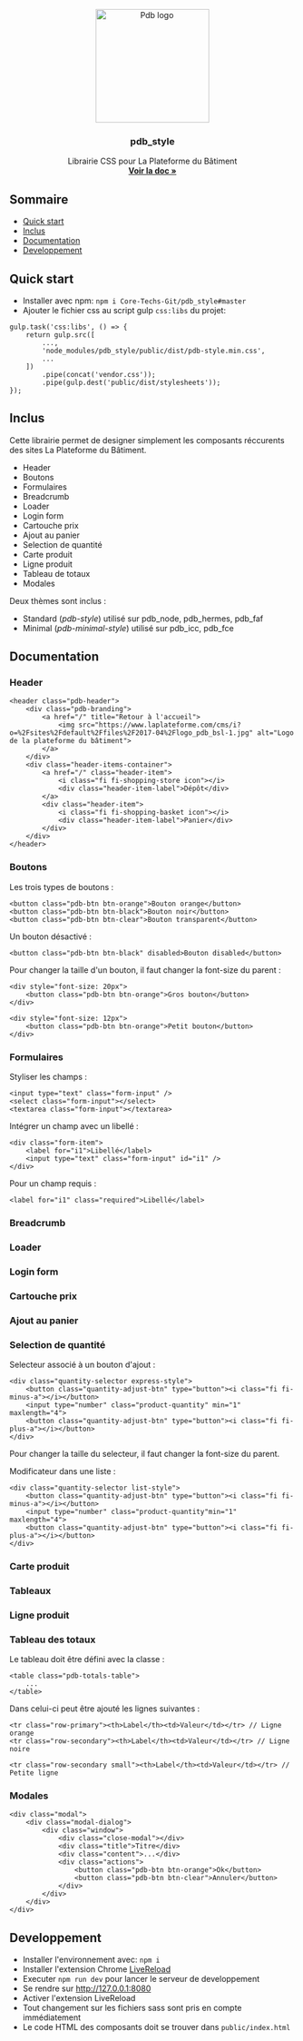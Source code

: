 <p align="center">
  <a href="https://getbootstrap.com/">
    <img src="https://www.laplateforme.com/cms/i?o=%2Fsites%2Fdefault%2Ffiles%2F2017-04%2Flogo_pdb_bsl-1.jpg" alt="Pdb logo" width="200">
  </a>
</p>

<h3 align="center">pdb_style</h3>

<p align="center">
  Librairie CSS pour La Plateforme du Bâtiment
  <br>
  <a href="#documentation"><strong>Voir la doc »</strong></a>
</p>


## Sommaire

- [Quick start](#quick-start)
- [Inclus](#whats-included)
- [Documentation](#documentation)
- [Developpement](#dev)

## Quick start

- Installer avec npm: `npm i Core-Techs-Git/pdb_style#master`
- Ajouter le fichier css au script gulp `css:libs` du projet:
```
gulp.task('css:libs', () => {
    return gulp.src([
        ...,
        'node_modules/pdb_style/public/dist/pdb-style.min.css',
        ...
    ])
        .pipe(concat('vendor.css'));
        .pipe(gulp.dest('public/dist/stylesheets'));
});
```
## Inclus

Cette librairie permet de designer simplement les composants réccurents des sites La Plateforme du Bâtiment.
- Header
- Boutons
- Formulaires
- Breadcrumb
- Loader
- Login form
- Cartouche prix
- Ajout au panier
- Selection de quantité
- Carte produit
- Ligne produit
- Tableau de totaux
- Modales

Deux thèmes sont inclus :
- Standard (*pdb-style*) utilisé sur pdb_node, pdb_hermes, pdb_faf
- Minimal (*pdb-minimal-style*) utilisé sur pdb_icc, pdb_fce

## Documentation

### Header

    <header class="pdb-header">
        <div class="pdb-branding">
            <a href="/" title="Retour à l'accueil">
                <img src="https://www.laplateforme.com/cms/i?o=%2Fsites%2Fdefault%2Ffiles%2F2017-04%2Flogo_pdb_bsl-1.jpg" alt="Logo de la plateforme du bâtiment">
            </a>
        </div>
        <div class="header-items-container">
            <a href="/" class="header-item">
                <i class="fi fi-shopping-store icon"></i>
                <div class="header-item-label">Dépôt</div>
            </a>
            <div class="header-item">
                <i class="fi fi-shopping-basket icon"></i>
                <div class="header-item-label">Panier</div>
            </div>
        </div>
    </header>

### Boutons

Les trois types de boutons :

    <button class="pdb-btn btn-orange">Bouton orange</button>
    <button class="pdb-btn btn-black">Bouton noir</button>
    <button class="pdb-btn btn-clear">Bouton transparent</button>

Un bouton désactivé :

    <button class="pdb-btn btn-black" disabled>Bouton disabled</button>

Pour changer la taille d'un bouton, il faut changer la font-size du parent :

    <div style="font-size: 20px">
        <button class="pdb-btn btn-orange">Gros bouton</button>
    </div>

    <div style="font-size: 12px">
        <button class="pdb-btn btn-orange">Petit bouton</button>
    </div>

### Formulaires

Styliser les champs :

    <input type="text" class="form-input" />
    <select class="form-input"></select>
    <textarea class="form-input"></textarea>

Intégrer un champ avec un libellé :

    <div class="form-item">
        <label for="i1">Libellé</label>
        <input type="text" class="form-input" id="i1" />
    </div>

Pour un champ requis :

    <label for="i1" class="required">Libellé</label>

### Breadcrumb
### Loader
### Login form
### Cartouche prix
### Ajout au panier
### Selection de quantité

Selecteur associé à un bouton d'ajout :

    <div class="quantity-selector express-style">
        <button class="quantity-adjust-btn" type="button"><i class="fi fi-minus-a"></i></button>
        <input type="number" class="product-quantity" min="1" maxlength="4">
        <button class="quantity-adjust-btn" type="button"><i class="fi fi-plus-a"></i></button>
    </div>

Pour changer la taille du selecteur, il faut changer la font-size du parent.


Modificateur dans une liste :

    <div class="quantity-selector list-style">
        <button class="quantity-adjust-btn" type="button"><i class="fi fi-minus-a"></i></button>
        <input type="number" class="product-quantity"min="1" maxlength="4">
        <button class="quantity-adjust-btn" type="button"><i class="fi fi-plus-a"></i></button>
    </div>

### Carte produit
### Tableaux
### Ligne produit
### Tableau des totaux

Le tableau doit être défini avec la classe :

    <table class="pdb-totals-table">
        ...
    </table>

Dans celui-ci peut être ajouté les lignes suivantes :

    <tr class="row-primary"><th>Label</th><td>Valeur</td></tr> // Ligne orange
    <tr class="row-secondary"><th>Label</th><td>Valeur</td></tr> // Ligne noire

    <tr class="row-secondary small"><th>Label</th><td>Valeur</td></tr> // Petite ligne

### Modales

    <div class="modal">
        <div class="modal-dialog">
            <div class="window">
                <div class="close-modal"></div>
                <div class="title">Titre</div>
                <div class="content">...</div>
                <div class="actions">
                    <button class="pdb-btn btn-orange">Ok</button>
                    <button class="pdb-btn btn-clear">Annuler</button>
                </div>
            </div>
        </div>
    </div>

## Developpement

- Installer l'environnement avec: `npm i`
- Installer l'extension Chrome [LiveReload](https://chrome.google.com/webstore/detail/livereload/jnihajbhpnppcggbcgedagnkighmdlei?hl=en)
- Executer `npm run dev` pour lancer le serveur de developpement
- Se rendre sur http://127.0.0.1:8080
- Activer l'extension LiveReload
- Tout changement sur les fichiers sass sont pris en compte immédiatement
- Le code HTML des composants doit se trouver dans `public/index.html`

